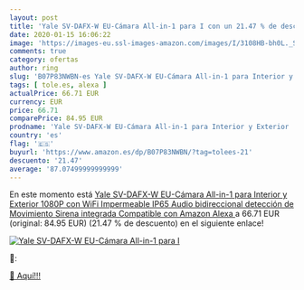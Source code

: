 ```yaml
---
layout: post
title: 'Yale SV-DAFX-W EU-Cámara All-in-1 para I con un 21.47 % de descuento'
date: 2020-01-15 16:06:22
image: 'https://images-eu.ssl-images-amazon.com/images/I/3108HB-bh0L._SL200_.jpg'
comments: true
category: ofertas
author: ring
slug: 'B07P83NWBN-es Yale SV-DAFX-W EU-Cámara All-in-1 para Interior y Exterior...'
tags: [ tole.es, alexa ]
actualPrice: 66.71 EUR
currency: EUR
price: 66.71
comparePrice: 84.95 EUR
prodname: 'Yale SV-DAFX-W EU-Cámara All-in-1 para Interior y Exterior  1080P  con WiFi  Impermeable  IP65   Audio bidireccional  detección de Movimiento  Sirena integrada  Compatible con Amazon Alexa '
country: 'es'
flag: '🇪🇸'
buyurl: 'https://www.amazon.es/dp/B07P83NWBN/?tag=tolees-21'
descuento: '21.47'
average: '87.07499999999999'
---
```


En este momento está [Yale SV-DAFX-W EU-Cámara All-in-1 para Interior y Exterior  1080P  con WiFi  Impermeable  IP65   Audio bidireccional  detección de Movimiento  Sirena integrada  Compatible con Amazon Alexa ](https://www.amazon.es/dp/B07P83NWBN/?tag=tolees-21) a 66.71 EUR (original: 84.95 EUR) (21.47 %  de descuento) en el siguiente enlace!

[![Yale SV-DAFX-W EU-Cámara All-in-1 para I](https://images-eu.ssl-images-amazon.com/images/I/3108HB-bh0L._SL200_.jpg)](https://www.amazon.es/dp/B07P83NWBN/?tag=tolees-21)

🔎:


[🛒 Aquí!!!](https://www.amazon.es/dp/B07P83NWBN/?tag=tolees-21)
